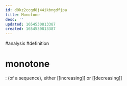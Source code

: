 ```yaml
---
id: d0kz2ccgd8j44ikbngdfjpa
title: Monotone
desc: ''
updated: 1654530813387
created: 1654530813387
---
```

#analysis #definition 
# monotone
: (of a sequence), either [[increasing]] or [[decreasing]]
